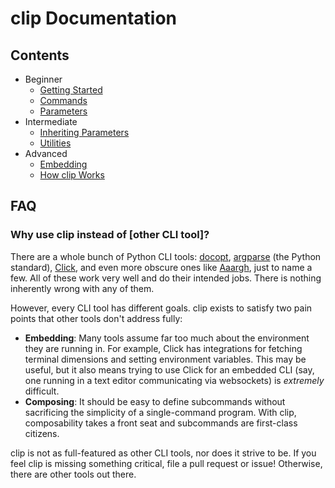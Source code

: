 # clip Documentation

## Contents

- Beginner
  - [Getting Started](getting-started.md)
  - [Commands](commands.md)
  - [Parameters](parameters.md)
- Intermediate
  - [Inheriting Parameters](inheriting-parameters.md)
  - [Utilities](utilities.md)
- Advanced
  - [Embedding](embedding.md)
  - [How clip Works](how-clip-works.md)

## FAQ

### Why use clip instead of [other CLI tool]?

There are a whole bunch of Python CLI tools: [docopt](http://docopt.org/), [argparse](https://docs.python.org/3/library/argparse.html) (the Python standard), [Click](http://click.pocoo.org/3/), and even more obscure ones like [Aaargh](https://github.com/wbolster/aaargh), just to name a few. All of these work very well and do their intended jobs. There is nothing inherently wrong with any of them.

However, every CLI tool has different goals. clip exists to satisfy two pain points that other tools don't address fully:

- **Embedding**: Many tools assume far too much about the environment they are running in. For example, Click has integrations for fetching terminal dimensions and setting environment variables. This may be useful, but it also means trying to use Click for an embedded CLI (say, one running in a text editor communicating via websockets) is *extremely* difficult.
- **Composing**: It should be easy to define subcommands without sacrificing the simplicity of a single-command program. With clip, composability takes a front seat and subcommands are first-class citizens.

clip is not as full-featured as other CLI tools, nor does it strive to be. If you feel clip is missing something critical, file a pull request or issue! Otherwise, there are other tools out there.
